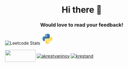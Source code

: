 <h1 align="center">Hi there 🙂 </h1>
<h3 align="center">Would love to read your feedback!</h3>

![Leetcode Stats](https://leetcard.jacoblin.cool/trubyroid?theme=nord) <a href="https://www.python.org" target="_blank" rel="noreferrer"> <img src="https://raw.githubusercontent.com/devicons/devicon/master/icons/python/python-original.svg" alt="python" width="40" height="40"/> </a> </p>

<p align="left">
<a href="https://t.me/ankrt" target="blank"><img align="center" src="https://img.shields.io/badge/-Telegram-red?color=white&logo=telegram&logoColor=blue" height="40" width="100" /></a>
<a href="https://instagram.com/akrestyaninov" target="blank"><img align="center" src="https://img.shields.io/badge/-Instagram-red?color=DD2A7B&logo=instagram&logoColor=white" alt="akrestyaninov" height="40" width="100" /></a>
<a href="https://vk.com/krestand" target="blank"><img align="center" src="https://img.shields.io/badge/-Vk-red?color=blue&logo=vk&logoColor=white" alt="krestand" height="40" width="60" /></a>
</p>
